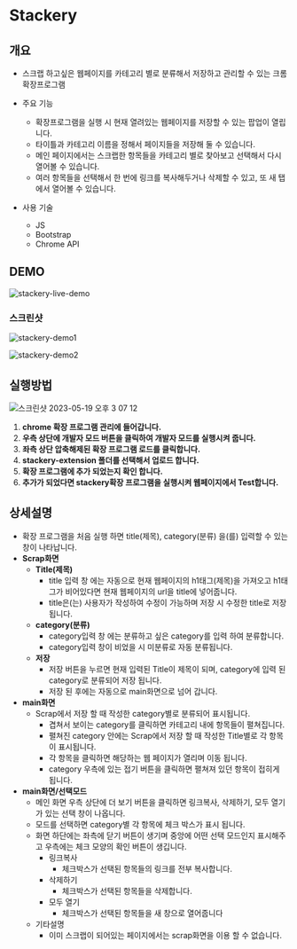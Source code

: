# Stackery

## 개요

- 스크랩 하고싶은 웹페이지를 카테고리 별로 분류해서 저장하고 관리할 수 있는 크롬 확장프로그램

- 주요 기능

  - 확장프로그램을 실행 시 현재 열려있는 웹페이지를 저장할 수 있는 팝업이 열립니다.
  - 타이틀과 카테고리 이름을 정해서 페이지들을 저장해 둘 수 있습니다.
  - 메인 페이지에서는 스크랩한 항목들을 카테고리 별로 찾아보고 선택해서 다시 열어볼 수 있습니다.
  - 여러 항목들을 선택해서 한 번에 링크를 복사해두거나 삭제할 수 있고, 또 새 탭에서 열어볼 수 있습니다.

- 사용 기술
  - JS
  - Bootstrap
  - Chrome API

## DEMO

![stackery-live-demo](https://github.com/silvertae/stackery/assets/76121068/1c043988-ade8-4bde-bf5a-a43fb55c2405)

### 스크린샷

![stackery-demo1](https://github.com/silvertae/stackery/assets/76121068/16d8e341-051f-4df3-b5bf-ecd82ab6083f)

![stackery-demo2](https://github.com/silvertae/stackery/assets/76121068/57081d4b-ad6c-4d2b-af3c-69af484a8669)

## 실행방법

![스크린샷 2023-05-19 오후 3 07 12](https://github.com/silvertae/stackery/assets/76121068/0c068175-0869-44de-abd6-ac01089f4c74)

1. **chrome 확장 프로그램 관리에 들어갑니다.**
2. **우측 상단에 개발자 모드 버튼을 클릭하여 개발자 모드를 실행시켜 줍니다.**
3. **좌측 상단 압축해제된 확장 프로그램 로드를 클릭합니다.**
4. **stackery-extension 폴더를 선택해서 업로드 합니다.**
5. **확장 프로그램에 추가 되었는지 확인 합니다.**
6. **추가가 되었다면 stackery확장 프로그램을 실행시켜 웹페이지에서 Test합니다.**

## 상세설명

- 확장 프로그램을 처음 실행 하면 title(제목), category(분류) 을(를) 입력할 수 있는 창이 나타납니다.
- **Scrap화면**
  - **Title(제목)**
    - title 입력 창 에는 자동으로 현재 웹페이지의 h1태그(제목)을 가져오고 h1태그가 비어있다면
      현재 웹페이지의 url을 title에 넣어줍니다.
    - title은(는) 사용자가 작성하여 수정이 가능하며 저장 시 수정한 title로 저장 됩니다.
  - **category(분류)**
    - category입력 창 에는 분류하고 싶은 category를 입력 하여 분류합니다.
    - category입력 창이 비었을 시 미분류로 자동 분류됩니다.
  - **저장**
    - 저장 버튼을 누르면 현재 입력된 Title이 제목이 되며, category에 입력 된 category로 분류되어 저장 됩니다.
    - 저장 된 후에는 자동으로 main화면으로 넘어 갑니다.
- **main화면**
  - Scrap에서 저장 할 때 작성한 category별로 분류되어 표시됩니다.
    - 겹쳐서 보이는 category를 클릭하면 카테고리 내에 항목들이 펼쳐집니다.
    - 펼쳐진 category 안에는 Scrap에서 저장 할 때 작성한 Title별로 각 항목이 표시됩니다.
    - 각 항목을 클릭하면 해당하는 웹 페이지가 열리며 이동 됩니다.
    - category 우측에 있는 접기 버튼을 클릭하면 펼쳐져 있던 항목이 접히게 됩니다.
- **main화면/선택모드**
  - 메인 화면 우측 상단에 더 보기 버튼을 클릭하면 링크복사, 삭제하기, 모두 열기 가 있는 선택 창이 나옵니다.
  - 모드를 선택하면 category별 각 항목에 체크 박스가 표시 됩니다.
  - 화면 하단에는 좌측에 닫기 버튼이 생기며 중앙에 어떤 선택 모드인지 표시해주고 우측에는 체크 모양의 확인 버튼이 생깁니다.
    - 링크복사
      - 체크박스가 선택된 항목들의 링크를 전부 복사합니다.
    - 삭제하기
      - 체크박스가 선택된 항목들을 삭제합니다.
    - 모두 열기
      - 체크박스가 선택된 항목들을 새 창으로 열어줍니다
  - 기타설명
    - 이미 스크랩이 되어있는 페이지에서는 scrap화면을 이용 할 수 없습니다.
